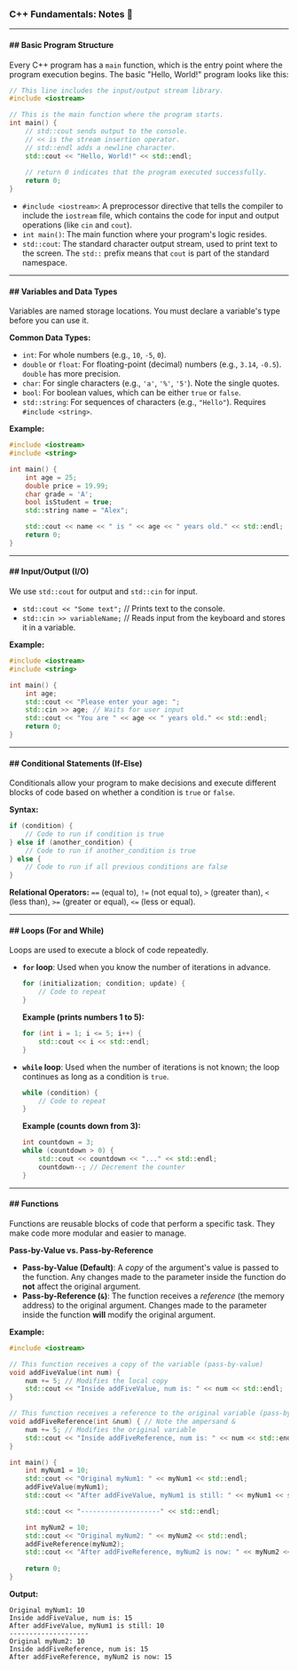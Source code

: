 

### C++ Fundamentals: Notes 📝

-----

#### \#\# Basic Program Structure

Every C++ program has a `main` function, which is the entry point where the program execution begins. The basic "Hello, World\!" program looks like this:

```cpp
// This line includes the input/output stream library.
#include <iostream>

// This is the main function where the program starts.
int main() {
    // std::cout sends output to the console.
    // << is the stream insertion operator.
    // std::endl adds a newline character.
    std::cout << "Hello, World!" << std::endl;
    
    // return 0 indicates that the program executed successfully.
    return 0;
}
```

  * `#include <iostream>`: A preprocessor directive that tells the compiler to include the `iostream` file, which contains the code for input and output operations (like `cin` and `cout`).
  * `int main()`: The main function where your program's logic resides.
  * `std::cout`: The standard character output stream, used to print text to the screen. The `std::` prefix means that `cout` is part of the standard namespace.

-----

#### \#\# Variables and Data Types

Variables are named storage locations. You must declare a variable's type before you can use it.

**Common Data Types:**

  * `int`: For whole numbers (e.g., `10`, `-5`, `0`).
  * `double` or `float`: For floating-point (decimal) numbers (e.g., `3.14`, `-0.5`). `double` has more precision.
  * `char`: For single characters (e.g., `'a'`, `'%'`, `'5'`). Note the single quotes.
  * `bool`: For boolean values, which can be either `true` or `false`.
  * `std::string`: For sequences of characters (e.g., `"Hello"`). Requires `#include <string>`.

**Example:**

```cpp
#include <iostream>
#include <string>

int main() {
    int age = 25;
    double price = 19.99;
    char grade = 'A';
    bool isStudent = true;
    std::string name = "Alex";

    std::cout << name << " is " << age << " years old." << std::endl;
    return 0;
}
```

-----

#### \#\# Input/Output (I/O)

We use `std::cout` for output and `std::cin` for input.

  * `std::cout << "Some text";` // Prints text to the console.
  * `std::cin >> variableName;` // Reads input from the keyboard and stores it in a variable.

**Example:**

```cpp
#include <iostream>
#include <string>

int main() {
    int age;
    std::cout << "Please enter your age: ";
    std::cin >> age; // Waits for user input
    std::cout << "You are " << age << " years old." << std::endl;
    return 0;
}
```

-----

#### \#\# Conditional Statements (If-Else)

Conditionals allow your program to make decisions and execute different blocks of code based on whether a condition is `true` or `false`.

**Syntax:**

```cpp
if (condition) {
    // Code to run if condition is true
} else if (another_condition) {
    // Code to run if another_condition is true
} else {
    // Code to run if all previous conditions are false
}
```

**Relational Operators:** `==` (equal to), `!=` (not equal to), `>` (greater than), `<` (less than), `>=` (greater or equal), `<=` (less or equal).

-----

#### \#\# Loops (For and While)

Loops are used to execute a block of code repeatedly.

  * **`for` loop**: Used when you know the number of iterations in advance.

    ```cpp
    for (initialization; condition; update) {
        // Code to repeat
    }
    ```

    **Example (prints numbers 1 to 5):**

    ```cpp
    for (int i = 1; i <= 5; i++) {
        std::cout << i << std::endl;
    }
    ```

  * **`while` loop**: Used when the number of iterations is not known; the loop continues as long as a condition is `true`.

    ```cpp
    while (condition) {
        // Code to repeat
    }
    ```

    **Example (counts down from 3):**

    ```cpp
    int countdown = 3;
    while (countdown > 0) {
        std::cout << countdown << "..." << std::endl;
        countdown--; // Decrement the counter
    }
    ```

-----

#### \#\# Functions

Functions are reusable blocks of code that perform a specific task. They make code more modular and easier to manage.

**Pass-by-Value vs. Pass-by-Reference**

  * **Pass-by-Value (Default)**: A *copy* of the argument's value is passed to the function. Any changes made to the parameter inside the function do **not** affect the original argument.
  * **Pass-by-Reference (`&`)**: The function receives a *reference* (the memory address) to the original argument. Changes made to the parameter inside the function **will** modify the original argument.

**Example:**

```cpp
#include <iostream>

// This function receives a copy of the variable (pass-by-value)
void addFiveValue(int num) {
    num += 5; // Modifies the local copy
    std::cout << "Inside addFiveValue, num is: " << num << std::endl;
}

// This function receives a reference to the original variable (pass-by-reference)
void addFiveReference(int &num) { // Note the ampersand &
    num += 5; // Modifies the original variable
    std::cout << "Inside addFiveReference, num is: " << num << std::endl;
}

int main() {
    int myNum1 = 10;
    std::cout << "Original myNum1: " << myNum1 << std::endl;
    addFiveValue(myNum1);
    std::cout << "After addFiveValue, myNum1 is still: " << myNum1 << std::endl;

    std::cout << "--------------------" << std::endl;

    int myNum2 = 10;
    std::cout << "Original myNum2: " << myNum2 << std::endl;
    addFiveReference(myNum2);
    std::cout << "After addFiveReference, myNum2 is now: " << myNum2 << std::endl;
    
    return 0;
}
```

**Output:**

```
Original myNum1: 10
Inside addFiveValue, num is: 15
After addFiveValue, myNum1 is still: 10
--------------------
Original myNum2: 10
Inside addFiveReference, num is: 15
After addFiveReference, myNum2 is now: 15
```

